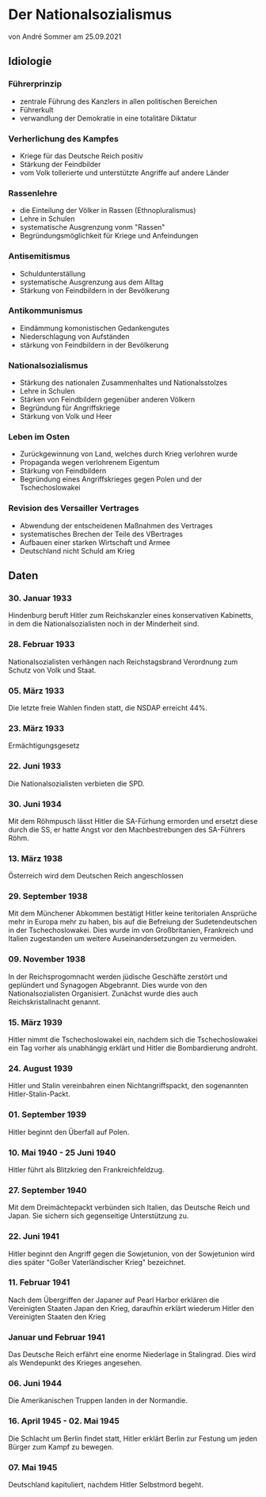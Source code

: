 # Der Nationalsozialismus
von André Sommer am 25.09.2021

## Idiologie

### Führerprinzip
- zentrale Führung des Kanzlers in allen politischen Bereichen
- Führerkult
- verwandlung der Demokratie in eine totalitäre Diktatur

### Verherlichung des Kampfes
- Kriege für das Deutsche Reich positiv
- Stärkung der Feindbilder
- vom Volk tollerierte und unterstützte Angriffe auf andere Länder

### Rassenlehre
- die Einteilung der Völker in Rassen (Ethnopluralismus)
- Lehre in Schulen
- systematische Ausgrenzung vonm "Rassen"
- Begründungsmöglichkeit für Kriege und Anfeindungen

### Antisemitismus
- Schuldunterställung
- systematische Ausgrenzung aus dem Alltag
- Stärkung von Feindbildern in der Bevölkerung

### Antikommunismus
- Eindämmung komonistischen Gedankengutes
- Niederschlagung von Aufständen
- stärkung von Feindbildern in der Bevölkerung

### Nationalsozialismus
- Stärkung des nationalen Zusammenhaltes und Nationalsstolzes
- Lehre in Schulen
- Stärken von Feindbildern gegenüber anderen Völkern
- Begründung für Angriffskriege
- Stärkung von Volk und Heer

### Leben im Osten
- Zurückgewinnung von Land, welches durch Krieg verlohren wurde
- Propaganda wegen verlohrenem Eigentum
- Stärkung von Feindbildern
- Begründung eines Angriffskrieges gegen Polen und der Tschechoslowakei

### Revision des Versailler Vertrages
- Abwendung der entscheidenen Maßnahmen des Vertrages
- systematisches Brechen der Teile des VBertrages
- Aufbauen einer starken Wirtschaft und Armee
- Deutschland nicht Schuld am Krieg

## Daten

### 30. Januar 1933
Hindenburg beruft Hitler zum Reichskanzler eines konservativen Kabinetts, in dem die Nationalsozialisten noch in der Minderheit sind.

### 28. Februar 1933
Nationalsozialisten verhängen nach Reichstagsbrand Verordnung zum Schutz von Volk und Staat.

### 05. März 1933
Die letzte freie Wahlen finden statt, die NSDAP erreicht 44%.

### 23. März 1933
Ermächtigungsgesetz

### 22. Juni 1933
Die Nationalsozialisten verbieten die SPD.

### 30. Juni 1934
Mit dem Röhmpusch lässt Hitler die SA-Fürhung ermorden und ersetzt diese durch die SS, er hatte Angst vor den Machbestrebungen des SA-Führers Röhm.

### 13. März 1938
Österreich wird dem Deutschen Reich angeschlossen

### 29. September 1938
Mit dem Münchener Abkommen bestätigt Hitler keine teritorialen Ansprüche mehr in Europa mehr zu haben, bis auf die Befreiung der Sudetendeutschen in der Tschechoslowakei. Dies wurde im von Großbritanien, Frankreich und Italien zugestanden um weitere Auseinandersetzungen zu vermeiden.

### 09. November 1938
In der Reichsprogomnacht werden jüdische Geschäfte zerstört und geplündert und Synagogen Abgebrannt. Dies wurde von den Nationalsozialisten Organisiert. Zunächst wurde dies auch Reichskristallnacht genannt.

### 15. März 1939
Hitler nimmt die Tschechoslowakei ein, nachdem sich die Tschechoslowakei ein Tag vorher als unabhängig erklärt und Hitler die Bombardierung androht.

### 24. August 1939
Hitler und Stalin vereinbahren einen Nichtangriffspackt, den sogenannten Hitler-Stalin-Packt.

### 01. September 1939
Hitler beginnt den Überfall auf Polen.

### 10. Mai 1940 - 25 Juni 1940
Hitler führt als Blitzkrieg den Frankreichfeldzug.

### 27. September 1940
Mit dem Dreimächtepackt verbünden sich Italien, das Deutsche Reich und Japan. Sie sichern sich gegenseitige Unterstützung zu.

### 22. Juni 1941
Hitler beginnt den Angriff gegen die Sowjetunion, von der Sowjetunion wird dies später "Goßer Vaterländischer Krieg" bezeichnet.

### 11. Februar 1941
Nach dem Übergriffen der Japaner auf Pearl Harbor erklären die Vereinigten Staaten Japan den Krieg, daraufhin erklärt wiederum Hitler den Vereinigten Staaten den Krieg

### Januar und Februar 1941
Das Deutsche Reich erfährt eine enorme Niederlage in Stalingrad. Dies wird als Wendepunkt des Krieges angesehen.

### 06. Juni 1944
Die Amerikanischen Truppen landen in der Normandie.

### 16. April 1945 - 02. Mai 1945
Die Schlacht um Berlin findet statt, Hitler erklärt Berlin zur Festung um jeden Bürger zum Kampf zu bewegen.

### 07. Mai 1945
Deutschland kapituliert, nachdem Hitler Selbstmord begeht.
